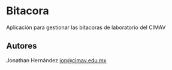 Bitacora
========

Aplicación para gestionar las bitacoras de laboratorio del CIMAV

Autores
-------

Jonathan Hernández <ion@cimav.edu.mx>
